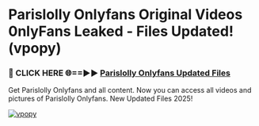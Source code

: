 # Parislolly Onlyfans Original Videos 0nlyFans Leaked - Files Updated! (vpopy)

<h3>🔴 CLICK HERE 🌐==►► <a href="https://tinyurl.com/ehrbuxhb" rel="nofollow">Parislolly Onlyfans Updated Files</a></h3>

Get Parislolly Onlyfans and all content. Now you can access all videos and pictures of Parislolly Onlyfans. New Updated Files 2025!

[![vpopy](https://i.imgur.com/lVYEuWS.gif)](https://tinyurl.com/ehrbuxhb)
